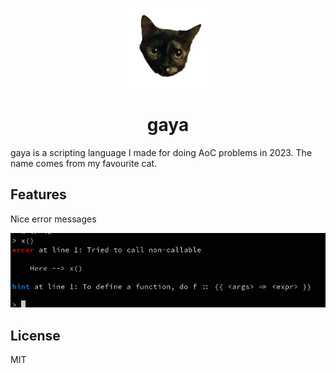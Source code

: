 <p align="center">
  <img src="./assets/logo/logo_128x128.png" alt="logo" />
</p>
<h1 align="center">gaya</h1>

gaya is a scripting language I made for doing AoC problems in 2023.
The name comes from my favourite cat.

## Features

Nice error messages

![nice errors](./assets/demo/nice_errors.png)

## License

MIT
